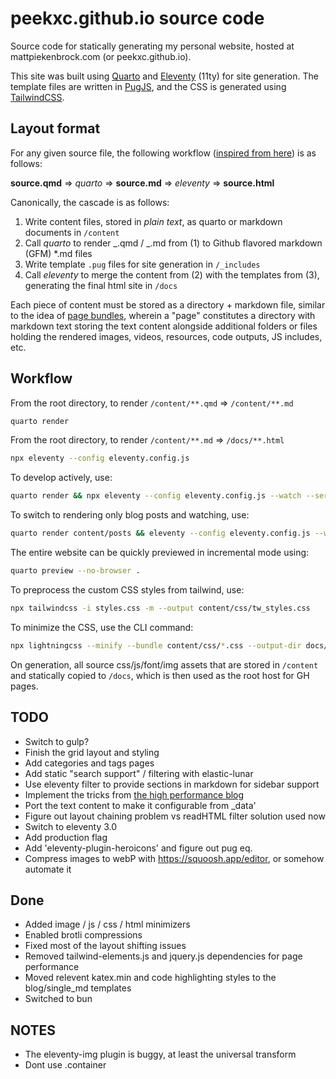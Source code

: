 # peekxc.github.io source code

Source code for statically generating my personal website, hosted at mattpiekenbrock.com (or peekxc.github.io).

This site was built using [Quarto](https://quarto.org/) and [Eleventy](https://www.11ty.dev/) (11ty) for site generation. The template files are written in [PugJS](https://pugjs.org/api/getting-started.html), and the CSS is generated using [TailwindCSS](https://tailwindcss.com/).

## Layout format

For any given source file, the following workflow ([inspired from here](https://quarto.org/docs/output-formats/docusaurus#workflow)) is as follows:

**source.qmd** => _quarto_ => **source.md** => _eleventy_ => **source.html**

Canonically, the cascade is as follows:

1. Write content files, stored in _plain text_, as quarto or markdown documents in `/content`
2. Call _quarto_ to render _.qmd / _.md from (1) to Github flavored markdown (GFM) \*.md files
3. Write template `.pug` files for site generation in `/_includes`
4. Call _eleventy_ to merge the content from (2) with the templates from (3), generating the final html site in `/docs`

Each piece of content must be stored as a directory + markdown file, similar to the idea of [page bundles](https://gohugo.io/content-management/page-bundles/), wherein a "page" constitutes a directory with markdown text storing the text content alongside additional folders or files holding the rendered images, videos, resources, code outputs, JS includes, etc.

## Workflow

From the root directory, to render `/content/**.qmd` => `/content/**.md`

```bash
quarto render
```

From the root directory, to render `/content/**.md` => `/docs/**.html`

```bash
npx eleventy --config eleventy.config.js
```

To develop actively, use:

```bash
quarto render && npx eleventy --config eleventy.config.js --watch --serve
```

To switch to rendering only blog posts and watching, use:

```bash
quarto render content/posts && eleventy --config eleventy.config.js --watch --serve
```

The entire website can be quickly previewed in incremental mode using:

```bash
quarto preview --no-browser .
```

To preprocess the custom CSS styles from tailwind, use:

```bash
npx tailwindcss -i styles.css -m --output content/css/tw_styles.css
```

To minimize the CSS, use the CLI command:

```bash
npx lightningcss --minify --bundle content/css/*.css --output-dir docs/css/
```

<!-- MY_ENVIRONMENT=production -->

On generation, all source css/js/font/img assets that are stored in `/content` and statically copied to `/docs`, which is then used as the root host for GH pages.

## TODO

- Switch to gulp?
- Finish the grid layout and styling
- Add categories and tags pages
- Add static "search support" / filtering with elastic-lunar
- Use eleventy filter to provide sections in markdown for sidebar support
- Implement the tricks from [the high performance blog](https://github.com/google/eleventy-high-performance-blog)
- Port the text content to make it configurable from \_data'
- Figure out layout chaining problem vs readHTML filter solution used now
- Switch to eleventy 3.0
- Add production flag
- Add 'eleventy-plugin-heroicons' and figure out pug eq.
- Compress images to webP with https://squoosh.app/editor, or somehow automate it

## Done

- Added image / js / css / html minimizers
- Enabled brotli compressions
- Fixed most of the layout shifting issues
- Removed tailwind-elements.js and jquery.js dependencies for page performance
- Moved relevent katex.min and code highlighting styles to the blog/single_md templates
- Switched to bun

## NOTES

- The eleventy-img plugin is buggy, at least the universal transform
- Dont use .container
